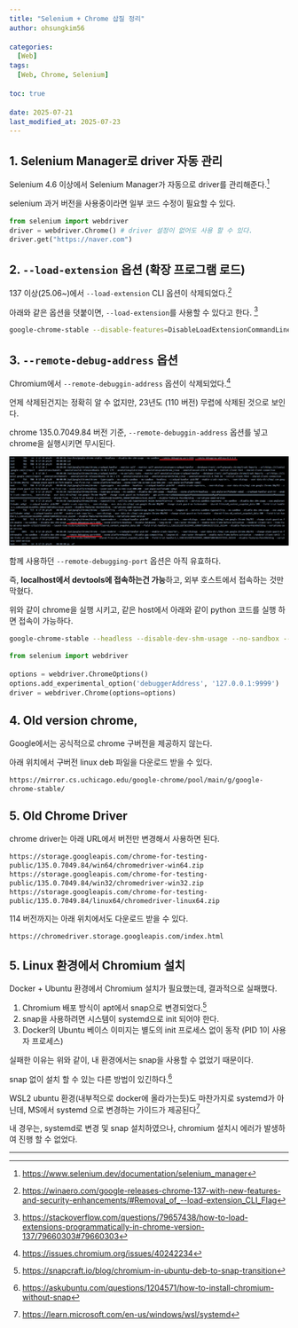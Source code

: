 ```yaml
---
title: "Selenium + Chrome 삽질 정리"
author: ohsungkim56

categories:
  [Web]
tags:
  [Web, Chrome, Selenium]

toc: true

date: 2025-07-21
last_modified_at: 2025-07-23
---
```


## 1. Selenium Manager로 driver 자동 관리

Selenium 4.6 이상에서 Selenium Manager가 자동으로 driver를 관리해준다.[^1]

selenium 과거 버전을 사용중이라면 일부 코드 수정이 필요할 수 있다.

```python
from selenium import webdriver
driver = webdriver.Chrome() # driver 설정이 없어도 사용 할 수 있다.
driver.get("https://naver.com")
```

## 2. `--load-extension` 옵션 (확장 프로그램 로드)
137 이상(25.06~)에서 `--load-extension` CLI 옵션이 삭제되었다.[^2]

아래와 같은 옵션을 덧붙이면, `--load-extension`를 사용할 수 있다고 한다. [^3]

```bash
google-chrome-stable --disable-features=DisableLoadExtensionCommandLineSwitch --load-extension=MyExt.crx
```

## 3. `--remote-debug-address` 옵션
Chromium에서 `--remote-debuggin-address` 옵션이 삭제되었다.[^4]

언제 삭제된건지는 정확히 알 수 없지만, 23년도 (110 버전) 무렵에 삭제된 것으로 보인다.

chrome 135.0.7049.84 버전 기준, `--remote-debuggin-address` 옵션를 넣고 chrome을 실행시키면 무시된다.

![img](/assets/img/2025-07-21/chrome_remote_debugging_address_option.png)

함께 사용하던 `--remote-debugging-port` 옵션은 아직 유효하다.

즉, **localhost에서 devtools에 접속하는건 가능**하고, 외부 호스트에서 접속하는 것만 막혔다.

위와 같이 chrome을 실행 시키고, 같은 host에서 아래와 같이 python 코드를 실행 하면 접속이 가능하다.
```bash
google-chrome-stable --headless --disable-dev-shm-usage --no-sandbox --remote-debugging-port=9999 1>/dev/null 2>&1 &
```

```python
from selenium import webdriver

options = webdriver.ChromeOptions()
options.add_experimental_option('debuggerAddress', '127.0.0.1:9999')
driver = webdriver.Chrome(options=options)
```

## 4. Old version chrome, 
Google에서는 공식적으로 chrome 구버전을 제공하지 않는다.

아래 위치에서 구버전 linux deb 파일을 다운로드 받을 수 있다.
```
https://mirror.cs.uchicago.edu/google-chrome/pool/main/g/google-chrome-stable/
```

## 5. Old Chrome Driver 
chrome driver는 아래 URL에서 버전만 변경해서 사용하면 된다.
```
https://storage.googleapis.com/chrome-for-testing-public/135.0.7049.84/win64/chromedriver-win64.zip
https://storage.googleapis.com/chrome-for-testing-public/135.0.7049.84/win32/chromedriver-win32.zip
https://storage.googleapis.com/chrome-for-testing-public/135.0.7049.84/linux64/chromedriver-linux64.zip
```

114 버전까지는 아래 위치에서도 다운로드 받을 수 있다.
```
https://chromedriver.storage.googleapis.com/index.html
```

## 5. Linux 환경에서 Chromium 설치
Docker + Ubuntu 환경에서 Chromium 설치가 필요했는데, 결과적으로 실패했다.

1. Chromium 배포 방식이 apt에서 snap으로 변경되었다.[^5]
2. snap을 사용하려면 시스템이 systemd으로 init 되어야 한다.
3. Docker의 Ubuntu 베이스 이미지는 별도의 init 프로세스 없이 동작 (PID 1이 사용자 프로세스)

실패한 이유는 위와 같이, 내 환경에서는 snap을 사용할 수 없었기 때문이다.

snap 없이 설치 할 수 있는 다른 방법이 있긴하다.[^6]

WSL2 ubuntu 환경(내부적으로 docker에 올라가는듯)도 마찬가지로 systemd가 아닌데, MS에서 systemd 으로 변경하는 가이드가 제공된다[^7]

내 경우는, systemd로 변경 및 snap 설치하였으나, chromium 설치시 에러가 발생하여 진행 할 수 없었다.

---

[^1]: https://www.selenium.dev/documentation/selenium_manager

[^2]: https://winaero.com/google-releases-chrome-137-with-new-features-and-security-enhancements/#Removal_of_--load-extension_CLI_Flag

[^3]: https://stackoverflow.com/questions/79657438/how-to-load-extensions-programmatically-in-chrome-version-137/79660303#79660303

[^4]: https://issues.chromium.org/issues/40242234

[^5]: https://snapcraft.io/blog/chromium-in-ubuntu-deb-to-snap-transition

[^6]: https://askubuntu.com/questions/1204571/how-to-install-chromium-without-snap

[^7]: https://learn.microsoft.com/en-us/windows/wsl/systemd
